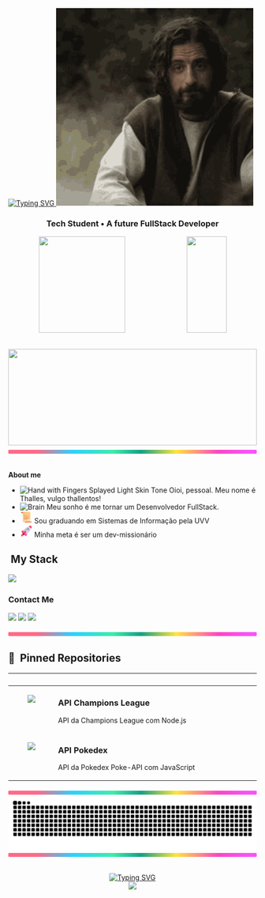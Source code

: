 <a href="https://git.io/typing-svg">
	<img src="https://readme-typing-svg.demolab.com?font=Fira+Code&weight=500&size=22&pause=1000&color=00F7EF&center=false&vCenter=false&random=false&width=524&lines=Bem+vindos+ao+meu+mundo!+%CB%99%E1%B5%95%CB%99+" alt="Typing SVG">
</a>

<img src="./gifs/chosen-jesus-apontando-cima.gif" width="400px">

<h3 align="center">
  Tech Student • A future FullStack Developer
</h3>

<div align='center'>

<div align="center">  
  
  <img width="59%" height="195px" src="https://github-readme-stats.vercel.app/api?username=thallentos&rank_icon=github&show_icons=true&hide=stars,prs,issues&count_private=true&title_color=80F7D4&icon_color=9d00ff&text_color=c9d1d9&bg_color=0d1117&border_color=fff0" /> 
  
  <img width="40%" height="195px" src="https://github-readme-stats.vercel.app/api/top-langs/?username=thallentos&layout=compact&title_color=80F7D4&text_color=fff&bg_color=0d1117&border_color=fff0" />

</div>

##

  <img width="100%" height="195px" src="https://github-readme-stats.vercel.app/api/wakatime?username=thallentos&layout=compact&title_color=80F7D4&text_color=c9d1d9&bg_color=0d1117&border_color=fff0" />

</div>

<img src="./another-images/lineBar.png" width="100%" height="8px"/>

<div><br />

<p><strong>About me</strong></p>

- <img src="https://raw.githubusercontent.com/Tarikul-Islam-Anik/Animated-Fluent-Emojis/master/Emojis/Hand%20gestures/Hand%20with%20Fingers%20Splayed%20Light%20Skin%20Tone.png" alt="Hand with Fingers Splayed Light Skin Tone" width="25" height="25"> Oioi, pessoal. Meu nome é Thalles, vulgo thallentos! <br />
- <img src="https://raw.githubusercontent.com/Tarikul-Islam-Anik/Animated-Fluent-Emojis/master/Emojis/Hand%20gestures/Brain.png" alt="Brain" width="25" height="25" /> Meu sonho é me tornar um Desenvolvedor FullStack.<br />
- <img src="./another-images/Scroll.png"  height="25" width="25"> Sou graduando em Sistemas de Informação pela UVV <br />
- <img src="./another-images/Rocket.png" height="25" width="25"> Minha meta é ser um dev-missionário <br />

## &nbsp;My Stack

<img src="https://skillicons.dev/icons?i=vscode,html,css,js,ts,python,java,nodejs,git,github,mysql&theme=dark" />

<h3>Contact Me</h3>
<div align="left">
<p>
	<a href = "mailto:thallescmarques@gmail.com"><img src="https://img.shields.io/badge/Gmail-D14836?style=for-the-badge&logo=gmail&logoColor=white" target="_blank"></a>
	<a href="https://www.linkedin.com/in/thalles-marques" target="_blank"><img src="https://img.shields.io/badge/-LinkedIn-%230077B5?style=for-the-badge&logo=linkedin&logoColor=white" target="_blank"></a> 
	<a href="https://www.youtube.com/@thallentos" target="_blank"><img src="https://img.shields.io/badge/YouTube-FF0000?style=for-the-badge&logo=youtube&logoColor=white" target="_blank"></a>
</p>
</div>

<img src="./another-images/lineBar.png" width="100%" height="8px"/>

## 📌 &nbsp;Pinned Repositories

<table>
	<thead>
		<tr>
			<th colspan="2" width="2000">&nbsp;</th>
		</tr>
	</thead>
	<tbody>
		<tr>
			<td align="center" valign="top" width="80"><br />
			<a href="https://github.com/thallentos/API-ChampionsLeague-Node-DIO">
      <img src="https://cdn.jsdelivr.net/gh/devicons/devicon@latest/icons/nodejs/nodejs-original.svg" />
      </a>
      </td>
			<td valign="top">
			<h3>API Champions League</h3>
			<p>API da Champions League com Node.js</p>
			<a href="https://github.com/thallentos/API-ChampionsLeague-Node-DIO">
			</a>
			</td>
		</tr>
		<tr>
			<td align="center" valign="top" width="80"><br />
			<a href="https://github.com/thallentos/JS-Pokedex-PokeAPI-DIO">
      <img src="https://cdn.jsdelivr.net/gh/devicons/devicon@latest/icons/javascript/javascript-plain.svg" />
      </a>
      </td>
			<td valign="top">
			<h3>API Pokedex</h3>
			<p>API da Pokedex Poke-API com JavaScript</p>
			</td>
		</tr>
	</tbody>
</table>

<img src="./another-images/lineBar.png" width="100%" height="8px"/>

<picture align="center">
  <source media="(prefers-color-scheme: dark)" srcset="https://raw.githubusercontent.com/thallentos/thallentos/output/github-contribution-grid-snake-dark.svg">
  <source media="(prefers-color-scheme: light)" srcset="https://raw.githubusercontent.com/thallentos/thallentos/output/github-contribution-grid-snake-dark.svg">
  <img align="center" alt="github contribution grid snake animation" src="https://raw.githubusercontent.com/thallentos/thallentos/output/github-contribution-grid-snake.svg">
</picture>

<img src="./another-images/lineBar.png" width="100%" height="8px"/>

##

<div align="center">
	<a href="https://git.io/typing-svg">
		<img src="https://readme-typing-svg.demolab.com?font=Fira+Code&weight=500&size=22&pause=1000&color=00F7EF&center=false&vCenter=false&random=false&width=524&lines=So....+God+bless+you,+young+grasshoper!" alt="Typing SVG">
	</a>
</div>

<div align="center">
    <img src="./gifs/chosen-jesus-apontando-frente.gif" width="400px">
</div>
